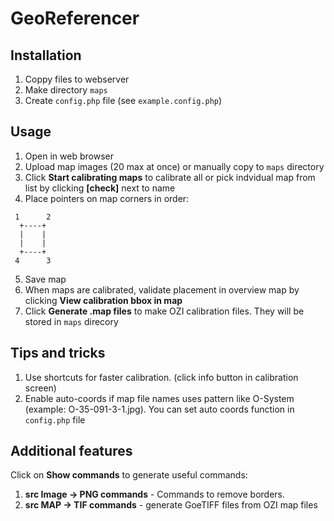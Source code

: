 # GeoReferencer

## Installation
1. Coppy files to webserver
2. Make directory `maps`
3. Create `config.php` file (see `example.config.php`)

## Usage
1. Open in web browser
2. Upload map images (20 max at once) or manually copy to `maps` directory
3. Click **Start calibrating maps** to calibrate all or pick indvidual map from list by clicking **[check]** next to name
4. Place pointers on map corners in order:
```
 1      2
  +----+
  |    |
  |    |
  +----+
 4      3
```
5. Save map
6. When maps are calibrated, validate placement in overview map by clicking **View calibration bbox in map**
7. Click **Generate .map files** to make OZI calibration files. They will be stored in `maps` direcory

## Tips and tricks
1. Use shortcuts for faster calibration. (click info button in calibration screen)
2. Enable auto-coords if map file names uses pattern like O-System (example: O-35-091-3-1.jpg). You can set auto coords function in `config.php` file

## Additional features
Click on **Show commands** to generate useful commands: 
1. **src Image -> PNG commands** - Commands to remove borders. 
2. **src MAP -> TIF commands** - generate GoeTIFF files from OZI map files
